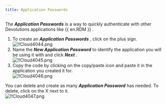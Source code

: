 ```yaml
---
title: Application Passwords
---
```

The ***Application Passwords*** is a way to quickly authenticate with other Devolutions applications like {{ en.RDM }} .  

1. To create an ***Application Passwords*** , click on the plus sign.  
![!!Cloud4044.png](/img/en/cloud/Cloud4044.png) 
1. Name the ***New Application Password*** to identify the application you will be using it with and click ***Next*** .  
![!!Cloud4045.png](/img/en/cloud/Cloud4045.png) 
1. Copy the code by clicking on the copy/paste icon and paste it in the application you created it for.  
![!!Cloud4046.png](/img/en/cloud/Cloud4046.png)  

You can delete and create as many ***Application Password*** has needed. To delete, click on the X next to it.  
![!!Cloud4047.png](/img/en/cloud/Cloud4047.png) 

